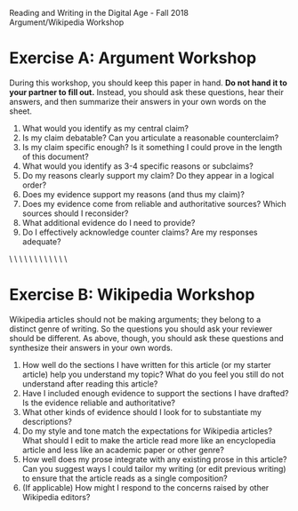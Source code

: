Reading and Writing in the Digital Age - Fall 2018  
Argument/Wikipedia Workshop

# Exercise A: Argument Workshop

During this workshop, you should keep this paper in hand. **Do not hand it to your partner to fill out.** Instead, you should ask these questions, hear their answers, and then summarize their answers in your own words on the sheet.

1. What would you identify as my central claim?
2. Is my claim debatable? Can you articulate a reasonable counterclaim?
3. Is my claim specific enough? Is it something I could prove in the length of this document?
4. What would you identify as 3-4 specific reasons or subclaims?
5. Do my reasons clearly support my claim? Do they appear in a logical order?
6. Does my evidence support my reasons (and thus my claim)? 
7. Does my evidence come from reliable and authoritative sources? Which sources should I reconsider?
8. What additional evidence do I need to provide?
9. Do I effectively acknowledge counter claims? Are my responses adequate?

\ 
\ 
\ 
\ 
\ 
\ 
\ 
\ 
\ 
\ 
\ 
\ 

# Exercise B: Wikipedia Workshop

Wikipedia articles should not be making arguments; they belong to a distinct genre of writing. So the questions you should ask your reviewer should be different. As above, though, you should ask these questions and synthesize their answers in your own words. 

1. How well do the sections I have written for this article (or my starter article) help you understand my topic? What do you feel you still do not understand after reading this article?
2. Have I included enough evidence to support the sections I have drafted? Is the evidence reliable and authoritative?
3. What other kinds of evidence should I look for to substantiate my descriptions?
4. Do my style and tone match the expectations for Wikipedia articles? What should I edit to make the article read more like an encyclopedia article and less like an academic paper or other genre?
5. How well does my prose integrate with any existing prose in this article? Can you suggest ways I could tailor my writing (or edit previous writing) to ensure that the article reads as a single composition?
6. (If applicable) How might I respond to the concerns raised by other Wikipedia editors? 